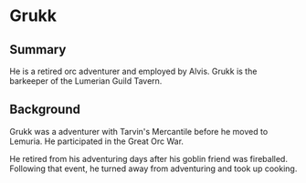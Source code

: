 # Grukk

## Summary

He is a retired orc adventurer and employed by Alvis. Grukk is the barkeeper of the Lumerian Guild Tavern. 

## Background

Grukk was a adventurer with Tarvin's Mercantile before he moved to Lemuria. He participated in the Great Orc War.

He retired from his adventuring days after his goblin friend was fireballed. Following that event, he turned away from adventuring and took up cooking. 